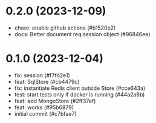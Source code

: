 # 0.2.0 (2023-12-09)

- chore: enable github actions (#b1520e2)
- docs: Better document req.session object (#96846ee)

# 0.1.0 (2023-12-04)

- fix: session (#f7fd2e1)
- feat: SqlStore (#cb4479c)
- fix: instantiate Redis client outside Store (#cce643a)
- test: start tests only if docker is running (#44a2a6b)
- feat: add MongoStore (#2ff37ef)
- feat: works (#95b6879)
- initial commit (#c7bfae7)
